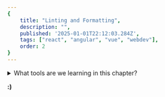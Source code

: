 ```yaml
---
{
    title: "Linting and Formatting",
    description: "",
    published: '2025-01-01T22:12:03.284Z',
    tags: ["react", "angular", "vue", "webdev"],
    order: 2
}
---
```


<details>
<summary>What tools are we learning in this chapter?</summary>

While there's a few up and coming stars in the linting and formatting space:

- [Biome](https://biomejs.dev/)
- [Oxlint](https://oxc.rs/docs/guide/usage/linter.html)

We'll instead be learning about [ESLint](https://eslint.org/) and [Prettier](https://prettier.io/). Let's talk about why:

- ESLint is the de-facto linting solution for JavaScript projects, being downloaded nearly 500 million times a months on NPM.
- [ESLint is working becoming language agnostic.](https://eslint.org/blog/2024/07/whats-coming-next-for-eslint/) I suspect this will lead to growth of ESLint outside of JavaScript projects.
- Prettier is also adopted almost as well as ESLint, just barely shy of ESLint's downloads a month.
- Prettier is a strongly opinionated formatting solution with many edgecases covered. This means that we can spend less time configuring our tooling and allow the defaults to handle highly debated scenarios for us.

There's also some methods of using ESLint as the formatter on top of its linting duties, we'll be avoiding them in our article. We'll explore why later.

With this covered - Let's dive in!

</details>

**:)**